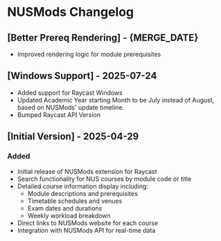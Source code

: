 # NUSMods Changelog

## [Better Prereq Rendering] - {MERGE_DATE}

- Improved rendering logic for module prerequisites

## [Windows Support] - 2025-07-24

- Added support for Raycast Windows
- Updated Academic Year starting Month to be July instead of August, based on NUSMods' update timeline.
- Bumped Raycast API Version

## [Initial Version] - 2025-04-29

### Added

- Initial release of NUSMods extension for Raycast
- Search functionality for NUS courses by module code or title
- Detailed course information display including:
  - Module descriptions and prerequisites
  - Timetable schedules and venues
  - Exam dates and durations
  - Weekly workload breakdown
- Direct links to NUSMods website for each course
- Integration with NUSMods API for real-time data
